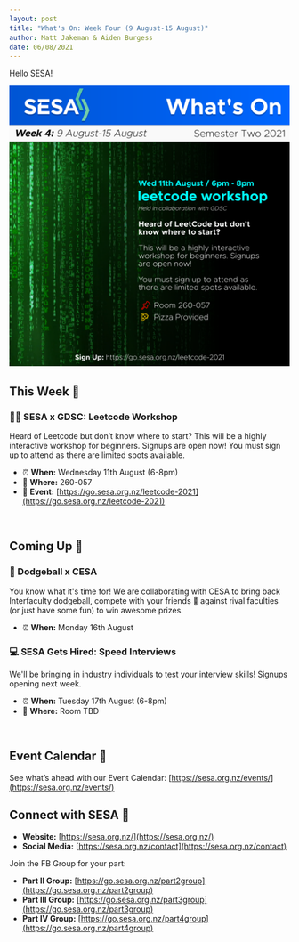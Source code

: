 ```yaml
---
layout: post
title: "What's On: Week Four (9 August-15 August)"
author: Matt Jakeman & Aiden Burgess
date: 06/08/2021
---
```


Hello SESA!

![Weekly Digest](/img/posts/2021-s2-w4.png)

## This Week 🚀
### 👨‍💻 SESA x GDSC: Leetcode Workshop
Heard of Leetcode but don’t know where to start? This will be a highly interactive workshop for beginners. Signups are open now! You must sign up to attend as there are limited spots available.

 - ⏰ **When:** Wednesday 11th August (6-8pm)
 - 📌 **Where:** 260-057
 - 🔗 **Event:** [https://go.sesa.org.nz/leetcode-2021](https://go.sesa.org.nz/leetcode-2021)

<br>

## Coming Up 👀
### 🥎 Dodgeball x CESA
You know what it's time for! We are collaborating with CESA to bring back Interfaculty dodgeball, compete with your friends 🤼 against rival faculties (or just have some fun) to win awesome prizes.
 - ⏰ **When:** Monday 16th August

### 💻 SESA Gets Hired: Speed Interviews
We'll be bringing in industry individuals to test your interview skills! Signups opening next week.
 - ⏰ **When:** Tuesday 17th August (6-8pm)
 - 📌 **Where:** Room TBD

<br>

## Event Calendar 📆
See what’s ahead with our Event Calendar: [https://sesa.org.nz/events/](https://sesa.org.nz/events/)

## Connect with SESA 🔗
 - **Website:** [https://sesa.org.nz/](https://sesa.org.nz/)
 - **Social Media:** [https://sesa.org.nz/contact](https://sesa.org.nz/contact)

Join the FB Group for your part:
 - **Part II Group:** [https://go.sesa.org.nz/part2group](https://go.sesa.org.nz/part2group)
 - **Part III Group:** [https://go.sesa.org.nz/part3group](https://go.sesa.org.nz/part3group)
 - **Part IV Group:** [https://go.sesa.org.nz/part4group](https://go.sesa.org.nz/part4group)